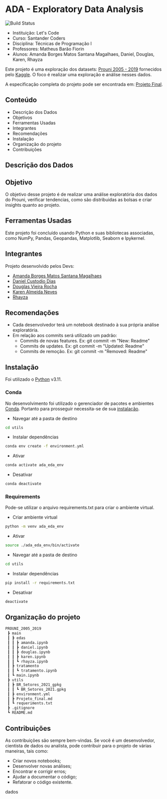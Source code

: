 # ADA - Exploratory Data Analysis
![Build Status](https://travis-ci.org/joemccann/dillinger.svg?branch=main)

- Instituição: Let's Code
- Curso: Santander Coders
- Disciplina: Técnicas de Programação I
- Professores: Matheus Barão Fiorin
- Alunos: Amanda Borges Matos Santana Magalhaes, Daniel, Douglas, Karen, Rhayza

Este projeto é uma exploração dos datasets: [Prouni 2005 - 2019](https://www.kaggle.com/datasets/saraivaufc/prouni) fornecidos pelo [Kaggle](https://www.kaggle.com/). O foco é realizar uma exploração e análise nesses dados.

A especificação completa do projeto pode ser encontrada em: [Projeto Final](https://github.com/DanielCustodioDias/Projeto_PROUNI/blob/main/utils/Projeto_final.md).

## Conteúdo

- Descrição dos Dados
- Objetivos
- Ferramentas Usadas
- Integrantes
- Recomendações
- Instalação
- Organização do projeto
- Contribuições

## Descrição dos Dados



## Objetivo

O objetivo desse projeto é de realizar uma análise exploratória dos dados do Prouni, verificar tendencias, como são distribuidas as bolsas e criar insights quanto ao projeto.

## Ferramentas Usadas 
Este projeto foi concluído usando Python e suas bibliotecas associadas, como NumPy, Pandas, Geopandas, Matplotlib, Seaborn e Ipykernel.

## Integrantes
Projeto desenvolvido pelos Devs:

- [Amanda Borges Matos Santana Magalhaes](https://github.com/magalhaesaamanda)
- [Daniel Custodio Dias](https://github.com/danielcustodiodias)
- [Douglas Vieira Rocha](https://github.com/dogaVrocha)
- [Karen Almeida Neves](https://github.com/KarenAlmeida23)
- [Rhayza](https://github.com/rhayza/)

## Recomendações
- Cada desenvolvedor terá um notebook destinado à sua própria análise exploratória.
- Em relação aos commits será utilizado um padrão:
    - Commits de novas features. Ex: git commit -m "New: Readme"
    - Commits de updates. Ex: git commit -m "Updated: Readme"
    - Commits de remoção. Ex: git commit -m "Removed: Readme"

## Instalação
Foi utilizado o [Python](https://www.python.org/) v3.11.

### Conda
No desenvolvimento foi utilizado o gerenciador de pacotes e ambientes [Conda](https://conda.io/). Portanto para prosseguir necessita-se de sua [instalação](https://conda.io/projects/conda/en/latest/user-guide/install/index.html).

- Navegar até a pasta de destino
```sh
cd utils
```

- Instalar dependências
```sh
conda env create -f environment.yml
```

- Ativar
```sh
conda activate ada_eda_env
```

- Desativar
```sh
conda deactivate
```

### Requirements
Pode-se utilizar o arquivo requirements.txt para criar o ambiente virtual.

- Criar ambiente virtual
```sh
python -m venv ada_eda_env
```

- Ativar
```sh
source ./ada_eda_env/bin/activate
```

- Navegar até a pasta de destino
```sh
cd utils
```

- Instalar dependências
```sh
pip install -r requirements.txt
```

- Desativar
```sh
deactivate
```

## Organização do projeto
```sh
PROUNI_2005_2019
 ┣ main
 ┃ ┣ edas
 ┃ ┃ ┣ amanda.ipynb
 ┃ ┃ ┣ daniel.ipynb
 ┃ ┃ ┣ douglas.ipynb
 ┃ ┃ ┣ karen.ipynb
 ┃ ┃ ┗ rhayza.ipynb
 ┃ ┣ tratamento
 ┃ ┃ ┗ tratamento.ipynb
 ┃ ┗ main.ipynb
 ┣ utils
 ┃ ┣ BR_Setores_2021_gpkg
 ┃ ┃ ┗ BR_Setores_2021.gpkg
 ┃ ┣ environment.yml
 ┃ ┣ Projeto_final.md
 ┃ ┗ requeriments.txt
 ┣ .gitignore
 ┗ README.md
```

## Contribuições
As contribuições são sempre bem-vindas. Se você é um desenvolvedor, cientista de dados ou analista, pode contribuir para o projeto de várias maneiras, tais como:

- Criar novos notebooks;
- Desenvolver novas análises;
- Encontrar e corrigir erros;
- Ajudar a documentar o código;
- Refatorar o código existente.








dados